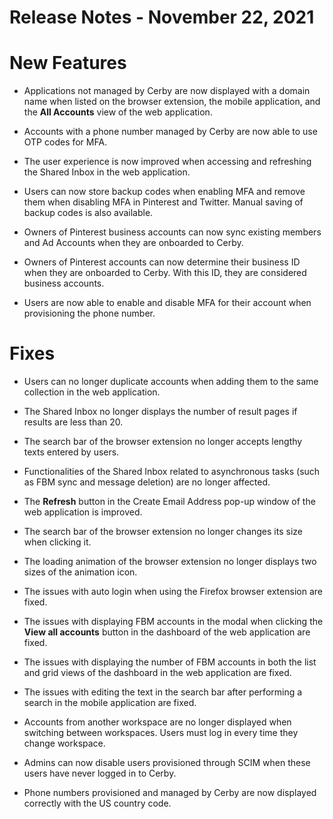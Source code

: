 # Release Notes - November 22, 2021

# New Features

  * Applications not managed by Cerby are now displayed with a domain name when listed on the browser extension, the mobile application, and the **All Accounts** view of the web application.

  * Accounts with a phone number managed by Cerby are now able to use OTP codes for MFA.

  * The user experience is now improved when accessing and refreshing the Shared Inbox in the web application.

  * Users can now store backup codes when enabling MFA and remove them when disabling MFA in Pinterest and Twitter. Manual saving of backup codes is also available.

  * Owners of Pinterest business accounts can now sync existing members and Ad Accounts when they are onboarded to Cerby.

  * Owners of Pinterest accounts can now determine their business ID when they are onboarded to Cerby. With this ID, they are considered business accounts.

  * Users are now able to enable and disable MFA for their account when provisioning the phone number.

# Fixes

  * Users can no longer duplicate accounts when adding them to the same collection in the web application.

  * The Shared Inbox no longer displays the number of result pages if results are less than 20.

  * The search bar of the browser extension no longer accepts lengthy texts entered by users.

  * Functionalities of the Shared Inbox related to asynchronous tasks (such as FBM sync and message deletion) are no longer affected.

  * The **Refresh** button in the Create Email Address pop-up window of the web application is improved.

  * The search bar of the browser extension no longer changes its size when clicking it.

  * The loading animation of the browser extension no longer displays two sizes of the animation icon.

  * The issues with auto login when using the Firefox browser extension are fixed.

  * The issues with displaying FBM accounts in the modal when clicking the **View all accounts** button in the dashboard of the web application are fixed.

  * The issues with displaying the number of FBM accounts in both the list and grid views of the dashboard in the web application are fixed.

  * The issues with editing the text in the search bar after performing a search in the mobile application are fixed.

  * Accounts from another workspace are no longer displayed when switching between workspaces. Users must log in every time they change workspace.

  * Admins can now disable users provisioned through SCIM when these users have never logged in to Cerby.

  * Phone numbers provisioned and managed by Cerby are now displayed correctly with the US country code.

